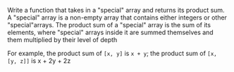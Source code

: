 Write a function that takes in a "special" array and returns its product sum. A "special" array is a non-empty array that contains either integers or other "special"arrays. The product sum of a "special" array is the sum of its elements, where "special" arrays inside it are summed themselves and them multiplied by their level of depth

For example, the product sum of `[x, y]` is  `x + y`; the product sum of `[x, [y, z]]` is x + 2y + 2z